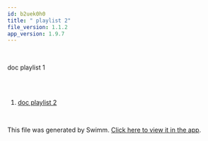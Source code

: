 ```yaml
---
id: b2uek0h0
title: " playlist 2"
file_version: 1.1.2
app_version: 1.9.7
---
```


<!-- Intro - Do not remove this comment -->
<br/>

doc playlist 1

<br/>

<br/>

<!-- Steps - Do not remove this comment -->
1. [doc playlist 2](doc-playlist-2.le8bfr9u.sw.md)


<br/>

This file was generated by Swimm. [Click here to view it in the app](http://localhost:5000/repos/Z2l0aHViJTNBJTNBTm9hUmVwbyUzQSUzQU5vYW96ZXI=/playlists/b2uek0h0).
